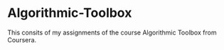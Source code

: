 # Algorithmic-Toolbox

This consits of my assignments of the course Algorithmic Toolbox from Coursera.
